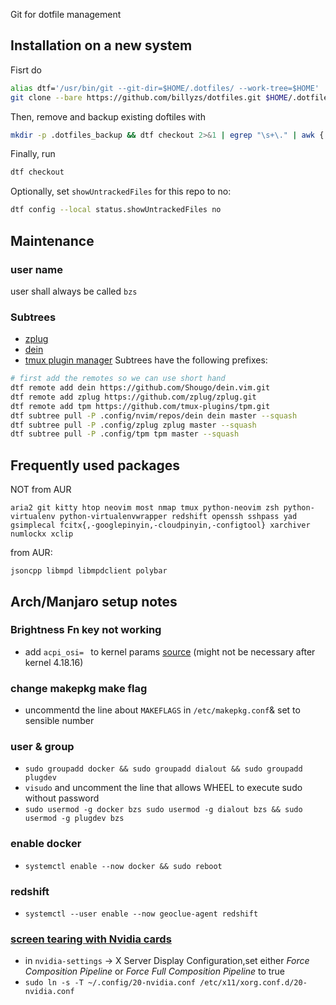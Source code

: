 Git for dotfile management

## Installation on a new system
Fisrt do 
```bash
alias dtf='/usr/bin/git --git-dir=$HOME/.dotfiles/ --work-tree=$HOME'
git clone --bare https://github.com/billyzs/dotfiles.git $HOME/.dotfiles
```

Then, remove and backup existing doftiles with
```bash
mkdir -p .dotfiles_backup && dtf checkout 2>&1 | egrep "\s+\." | awk {'print $1'} | xargs -I{} tar --remove-files -zcvf .dotfiles_backup/backup.tar.gz {}
```
Finally, run
```bash
dtf checkout
```
Optionally, set `showUntrackedFiles` for this repo to no:
```bash
dtf config --local status.showUntrackedFiles no
```

## Maintenance 
### user name
user shall always be called `bzs`
### Subtrees
* [zplug](https://github.com/zplug/zplug)
* [dein](https://github.com/Shougo/dein.vim) 
* [tmux plugin manager](https://github.com/tmux-plugins/tpm)
Subtrees have the following prefixes:
```bash
# first add the remotes so we can use short hand
dtf remote add dein https://github.com/Shougo/dein.vim.git
dtf remote add zplug https://github.com/zplug/zplug.git
dtf remote add tpm https://github.com/tmux-plugins/tpm.git
dtf subtree pull -P .config/nvim/repos/dein dein master --squash
dtf subtree pull -P .config/zplug zplug master --squash
dtf subtree pull -P .config/tpm tpm master --squash
```

## Frequently used packages
NOT from AUR
```
aria2 git kitty htop neovim most nmap tmux python-neovim zsh python-virtualenv python-virtualenvwrapper redshift openssh sshpass yad gsimplecal fcitx{,-googlepinyin,-cloudpinyin,-configtool} xarchiver numlockx xclip
```
from AUR:
```
jsoncpp libmpd libmpdclient polybar
```

## Arch/Manjaro setup notes
### Brightness Fn key not working
* add `acpi_osi= ` to kernel params [source](https://www.reddit.com/r/thinkpad/comments/5whn9v/thinkpad_p50_arch_linux_brightness_issue/) (might not be necessary after kernel 4.18.16)
### change makepkg make flag
* uncommentd the line about `MAKEFLAGS` in `/etc/makepkg.conf`& set to sensible number
### user & group 
* `sudo groupadd docker && sudo groupadd dialout && sudo groupadd plugdev`
* `visudo` and uncomment the line that allows WHEEL to execute sudo without password
* `sudo usermod -g docker bzs sudo usermod -g dialout bzs && sudo usermod -g plugdev bzs`
### enable docker
* `systemctl enable --now docker && sudo reboot`
### redshift
* `systemctl --user enable --now geoclue-agent redshift`
### [screen tearing with Nvidia cards](https://wiki.archlinux.org/index.php/NVIDIA/Troubleshooting#Avoid_screen_tearing)
* in `nvidia-settings` -> X Server Display Configuration,set either _Force Composition Pipeline_ or _Force Full Composition Pipeline_ to true
* `sudo ln -s -T ~/.config/20-nvidia.conf /etc/x11/xorg.conf.d/20-nvidia.conf`

